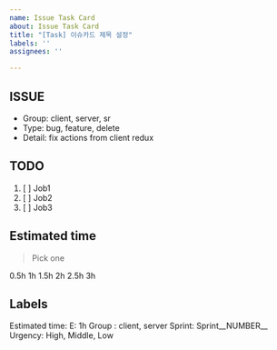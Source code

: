 ```yaml
---
name: Issue Task Card
about: Issue Task Card
title: "[Task] 이슈카드 제목 설정"
labels: ''
assignees: ''

---
```


## ISSUE
- Group: client, server, sr
- Type: bug, feature, delete
- Detail: fix actions from client redux

## TODO
1. [ ] Job1
2. [ ] Job2
3. [ ] Job3

## Estimated time
>Pick one

0.5h
1h
1.5h
2h
2.5h
3h

## Labels
Estimated time: E: 1h
Group : client, server
Sprint: Sprint__NUMBER__
Urgency: High, Middle, Low

